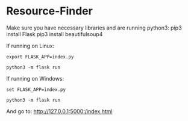 # Resource-Finder
Make sure you have necessary libraries and are running python3:
pip3 install Flask
pip3 install beautifulsoup4

If running on Linux:

	export FLASK_APP=index.py

	python3 -m flask run

If running on Windows:

	set FLASK_APP=index.py

	python3 -m flask run

And go to: http://127.0.0.1:5000:/index.html
